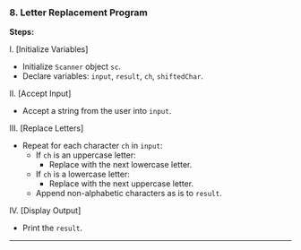 ### 8. **Letter Replacement Program**
**Steps:**

I. [Initialize Variables]  
- Initialize `Scanner` object `sc`.
- Declare variables: `input`, `result`, `ch`, `shiftedChar`.

II. [Accept Input]  
- Accept a string from the user into `input`.

III. [Replace Letters]  
- Repeat for each character `ch` in `input`:
  - If `ch` is an uppercase letter:
    - Replace with the next lowercase letter.
  - If `ch` is a lowercase letter:
    - Replace with the next uppercase letter.
  - Append non-alphabetic characters as is to `result`.

IV. [Display Output]  
- Print the `result`.

---
